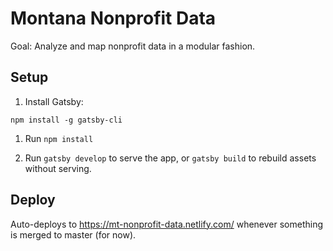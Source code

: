 # Montana Nonprofit Data

Goal: Analyze and map nonprofit data in a modular fashion.

## Setup

1. Install Gatsby: 
```
npm install -g gatsby-cli
```

1. Run `npm install` 

1. Run `gatsby develop` to serve the app, or `gatsby build` to rebuild assets without serving. 

## Deploy

Auto-deploys to https://mt-nonprofit-data.netlify.com/ whenever something is merged to master (for now).
